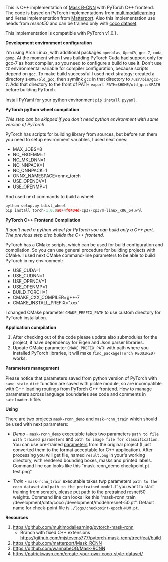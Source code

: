 This is C++ implementation of [Mask R-CNN](https://arxiv.org/abs/1703.06870) with PyTorch C++ frontend.
The code is based on PyTorch implementations from [multimodallearning](https://github.com/multimodallearning/pytorch-mask-rcnn) and Keras implementation from [Matterport](https://github.com/matterport/Mask_RCNN). Also this implementation use heads from _resnet50_ and can be trained only with
[coco dataset](https://cocodataset.org/).

This implementation is compatible with PyTorch v1.0.1 .

**Development environment configuration**

I'm using Arch Linux, with additional packages ``openblas``, ``OpenCV``, ``gcc-7``, ``cuda``, ``gomp``. At the moment when I was building PyTorch Cuda had support only for gcc-7 as host compiler, so you need to configure a build to use it. Don't use ``CC`` environmental variable for compiler configuration, because scripts depend on ``gcc``. To make build successful I used next strategy:
created a directory ``$HOME/old_gcc``, then symlink ``gcc`` in that directory to ``/usr/bin/gcc-7``. Add that directory to the front of PATH ``export PATH=$HOME/old_gcc:$PATH`` before building PyTorch.

Install PyYaml for your python environment ``pip install pyyaml``.

**PyTorch python wheel compilation**

_This step can be skipped if you don't need python environment with same version of PyTorch_

PyTorch has scripts for building library from sources, but before run them you need to setup environment variables, I used next ones:

* MAX_JOBS=8
* NO_FBGEMM=1
* NO_MKLDNN=1
* NO_NNPACK=1
* NO_QNNPACK=1
* ONNX_NAMESPACE=onnx_torch
* USE_OPENCV=1
* USE_OPENMP=1

And used next commands to build a wheel:
``` python
python setup.py bdist_wheel
pip install torch-1.0.0a0+4f0434d-cp37-cp37m-linux_x86_64.whl
```

**PyTorch C++ Frontend Compilation**

_If don't need a python wheel for PyTorch you can build only a C++ part. The previous step also builds the C++ frontend._

PyTorch has a CMake scripts, which can be used for build configuration and compilation. So you can use general procedure for building projects with CMake. I used next CMake command-line parameters to be able to build PyTorch in my environment:
* USE_CUDA=1
* USE_CUDNN=1
* USE_OPENCV=1
* USE_OPENMP=1
* BUILD_TORCH=1
* CMAKE_CXX_COMPILER=g++-7
* CMAKE_INSTALL_PREFIX="xxx"

I changed CMake parameter ``CMAKE_PREFIX_PATH`` to use custom directory for PyTorch installation.


**Application compilation**

1. After checking out of the code please update also submodules for the project, it have dependency for Eigen and Json parser libraries.
2. Update CMake parameter ``CMAKE_PREFIX_PATH`` with path where you installed PyTorch libraries, it will make ``find_package(Torch REQUIRED)`` works.

**Parameters management**

Please notice that parameters saved from python version of PyTorch with ``save_state_dict`` function are saved with pickle module, so are incompatible with C++ loading routings from PyTorch C++ frontend. How to manage parameters across language boundaries see code and comments in ``sateloader.h`` file.

**Using**

There are two projects ``mask-rcnn_demo`` and ``mask-rcnn_train`` which should be used with next parameters:
* *Demo* - ``mask-rcnn_demo`` executable takes two parameters ``path to file with trained parameters`` and ``path to image file for classification``. You can use pre-trained [parameters](https://drive.google.com/file/d/1H8_0uxCt7J7QIqQWs2QL-fW558-jRm9a/view?usp=sharing) from the original project (I just converted them to the format acceptable for C++ application). After processing you will get file, named ``result.png`` in your's working directory, with rendered bounding boxes, masks and printed labels. Command line can looks like this "mask-rcnn_demo checkpoint.pt test.png"

* *Train* - ``mask-rcnn_train`` executable takes twp parameters ``path to the coco dataset`` and ``path to the pretrained model``. If you want to start training from scratch, please put path to the pretrained resnet50 weights. Command line can looks like this "mask-rcnn_train /development/data/coco /development/model/resnet-50.pt". Default name for check-point file is ``./logs/checkpoint-epoch-NUM.pt``.

**Resources**
1. https://github.com/multimodallearning/pytorch-mask-rcnn
    * Branch with fixed  C++ extensions  https://github.com/mjstevens777/pytorch-mask-rcnn/tree/feat/build
2. https://github.com/matterport/Mask_RCNN
3. https://github.com/wannabeOG/Mask-RCNN
4. https://patrickwasp.com/create-your-own-coco-style-dataset/
